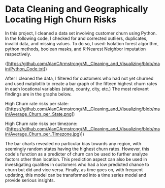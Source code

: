 # Data Cleaning and Geographically Locating High Churn Risks

In this project, I cleaned a data set involving customer churn using Python.
In the following code, I checked for and corrected outliers, duplicates, invalid data, and missing values.
To do so, I used: Isolation forest algorithm, python methods, boolean masks, and K-Nearest Neighbor imputation respectively.

([https://github.com/AlanCArmstrong/ML_Cleaning_and_Visualizing/blob/main/Python_Code.txt])

After I cleaned the data, I filtered for customers who had not yet churned and used matplotlib to create a bar graph of the fifteen highest
churn rates in each locational variables (state, county, city, etc.) The most relevant findings are in the graphs below.

High Churn rate risks per state:  
([https://github.com/AlanCArmstrong/ML_Cleaning_and_Visualizing/blob/main/Average_Churn_per_State.png])

High Churn rate risks per timezone:  
([https://github.com/AlanCArmstrong/ML_Cleaning_and_Visualizing/blob/main/Average_Churn_per_Timezone.jpg)])

The bar charts revealed no particular bias towards any region, with seemingly random states having the highest churn rates. However, this code's function
as a predicter of churn can be used to further analyze factors other than location. This prediction aspect can also be used in investigating qualities in customers
who had a low predicted chance to churn but did and vice versa. Finally, as time goes on, with frequent updating, this model can be transformed into a time series model and provide
serious insights. 
